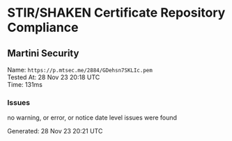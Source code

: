 # STIR/SHAKEN Certificate Repository Compliance

## Martini Security

Name: `https://p.mtsec.me/2884/GDehsn7SKLIc.pem`\
Tested At: 28 Nov 23 20:18 UTC\
Time: 131ms

### Issues

no warning, or error, or notice date level issues were found

Generated: 28 Nov 23 20:21 UTC